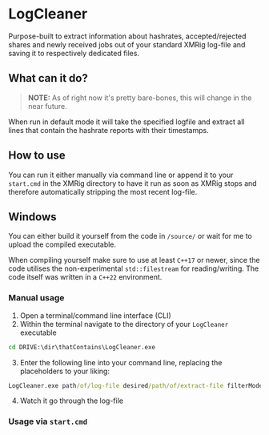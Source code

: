 # LogCleaner
Purpose-built to extract information about hashrates, accepted/rejected shares and newly received jobs out of your standard XMRig log-file and saving it to respectively dedicated files.

## What can it do?
> **NOTE:** As of right now it's pretty bare-bones, this will change in the near future.

When run in default mode it will take the specified logfile and extract all lines that contain the hashrate reports with their timestamps.

## How to use
You can run it either manually via command line or append it to your `start.cmd` in the XMRig directory to have it run as soon as XMRig stops and therefore automatically stripping the most recent log-file.

## Windows
You can either build it yourself from the code in `/source/` or wait for me to upload the compiled executable.

When compiling yourself make sure to use at least `C++17` or newer, since the code utilises the non-experimental `std::filestream` for reading/writing. The code itself was written in a `C++22` environment.

### Manual usage
 1. Open a terminal/command line interface (CLI)
 2. Within the terminal navigate to the directory of your `LogCleaner` executable

```.bat
cd DRIVE:\dir\thatContains\LogCleaner.exe
```

 3. Enter the following line into your command line, replacing the placeholders to your liking:
     
```.bat
LogCleaner.exe path/of/log-file desired/path/of/extract-file filterMode
```

 4. Watch it go through the log-file

### Usage via `start.cmd`